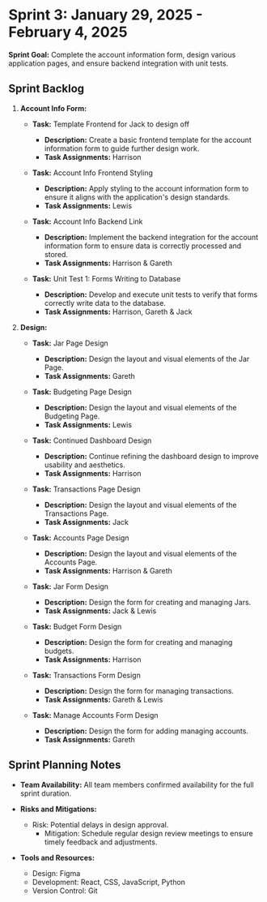 # Sprint 3: January 29, 2025 - February 4, 2025

**Sprint Goal:** Complete the account information form, design various application pages, and ensure backend integration with unit tests.

## Sprint Backlog

1. **Account Info Form:**
   - **Task:** Template Frontend for Jack to design off
      - **Description:** Create a basic frontend template for the account information form to guide further design work.
      - **Task Assignments:** Harrison

   - **Task:** Account Info Frontend Styling
      - **Description:** Apply styling to the account information form to ensure it aligns with the application's design standards.
      - **Task Assignments:** Lewis


   - **Task:** Account Info Backend Link
      - **Description:** Implement the backend integration for the account information form to ensure data is correctly processed and stored.
      - **Task Assignments:** Harrison & Gareth


   - **Task:** Unit Test 1: Forms Writing to Database
      - **Description:** Develop and execute unit tests to verify that forms correctly write data to the database.
      - **Task Assignments:** Harrison, Gareth & Jack

2. **Design:**
   - **Task:** Jar Page Design
      - **Description:** Design the layout and visual elements of the Jar Page.
      - **Task Assignments:** Gareth


   - **Task:** Budgeting Page Design
      - **Description:** Design the layout and visual elements of the Budgeting Page.
      - **Task Assignments:** Lewis


   - **Task:** Continued Dashboard Design
      - **Description:** Continue refining the dashboard design to improve usability and aesthetics.
      - **Task Assignments:** Harrison


   - **Task:** Transactions Page Design
      - **Description:** Design the layout and visual elements of the Transactions Page.
      - **Task Assignments:** Jack


   - **Task:** Accounts Page Design
      - **Description:** Design the layout and visual elements of the Accounts Page.
      - **Task Assignments:** Harrison & Gareth


   - **Task:** Jar Form Design
      - **Description:** Design the form for creating and managing Jars.
      - **Task Assignments:** Jack & Lewis

     
   - **Task:** Budget Form Design
      - **Description:** Design the form for creating and managing budgets.
      - **Task Assignments:** Harrison


   - **Task:** Transactions Form Design
      - **Description:** Design the form for managing transactions.
      - **Task Assignments:** Gareth & Lewis


   - **Task:** Manage Accounts Form Design
      - **Description:** Design the form for adding managing accounts.
      - **Task Assignments:** Gareth

## Sprint Planning Notes

- **Team Availability:** All team members confirmed availability for the full sprint duration.
- **Risks and Mitigations:**
  - Risk: Potential delays in design approval.
    - Mitigation: Schedule regular design review meetings to ensure timely feedback and adjustments.

- **Tools and Resources:**
  - Design: Figma
  - Development: React, CSS, JavaScript, Python
  - Version Control: Git
